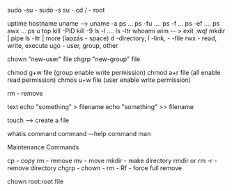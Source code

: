 sudo -su - 
sudo -s
su -
cd / - root

uptime
hostname
uname --> uname -a
ps ... ps -fu .... ps -f ... ps -ef .... ps awx ... ps u
top
kill -PID
kill -9
ls -l .... ls -ltr
whoami
wim -- > exit :wq!
mkdir
| pipe 
ls -ltr | more (lapzás - space)
d -directory, l -link, - -file
rwx - read, write, execute
ugo - user, group, other

chown "new-user" file
chgrp "new-group" file

chmod g+w file (group enable write permission)
chmod a+r file (all enable read permission)
chmos u+w file (user enable write permission)

rm - remove

text
echo "something" > filename 
echo "something" >> filename 

touch --> create a file

whatis command
command --help
command man

Maintenance Commands

cp - copy
rm - remove
mv - move
mkdir - make directory
rmdir or rm -r - remove directory
chgrp - 
chown - 
rm - Rf - force full remove

chown root:root file

